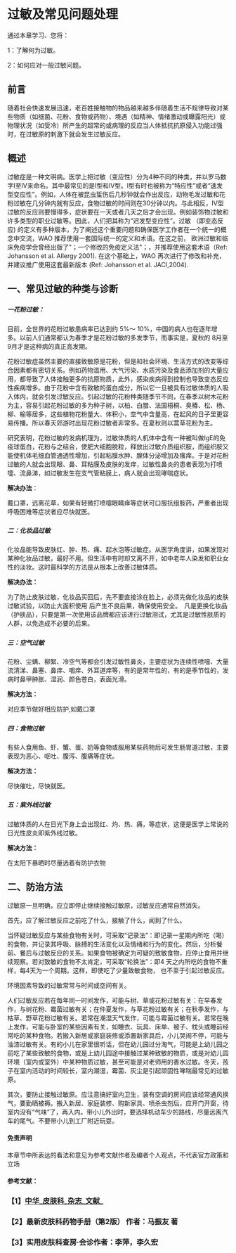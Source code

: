 # 过敏及常见问题处理

通过本章学习、您将：

1：了解何为过敏。

2：如何应对一般过敏问题。

## 

## 前言

随着社会快速发展迅速，老百姓接触物的物品越来越多伴随着生活不规律导致对某些物质（如细菌、花粉、食物或药物）、境遇（如精神、情绪激动或曝露阳光）或物理状况（如受冷）所产生的超常的或病理的反应当人体抵抗抗原侵入功能过强时，在过敏原的刺激下就会发生过敏反应。

### 

## 概述



过敏症是一种文明病。医学上把过敏（变应性）分为4种不同的种类，并以罗马数字I至IV来命名。其中最常见的是I型和IV型。I型有时也被称为“特应性”或者“速发型变应性”。例如，人体在被昆虫蜇伤后几秒钟就会作出反应，动物毛发过敏和花粉过敏在几分钟内就有反应，食物过敏的时间则在30分钟以内。与此相反，IV型过敏的反应则要慢得多，症状要在一天或者几天之后才会出现。例如装饰物过敏和许多类型的职业过敏等。因此，人们把其称为“迟发型变应性”。过敏 （即变态反应\) 的定义有多种版本，为了阐述这个重要问题和确保医学工作者在一个统一的概念中交流，WAO 推荐使用一套国际统一的定义和术语。在这之前， 欧洲过敏和临床免疫学会曾经出版了"；一个修改的免疫定义法"；，并推荐使用这套术语（Ref: Johansson et al. Allergy 2001\). 在这个基础上，WAO 再次进行了修改和补充，并建议推广使用这套最新版本 \(Ref: Johansson et al. JACI,2004\).

## 

## 一、常见过敏的种类与诊断

##### 

##### 一花粉过敏：

目前，全世界的花粉过敏患病率已达到约 5%～ 10%，中国的病人也在逐年增多。以前人们通常都认为春季才是花粉过敏的多发季节，而事实是，夏秋的 8月至 9月才是这种病的真正高发期。

花粉过敏症虽然主要的直接致敏原是花粉，但是和社会环境、生活方式的改变等综合因素都有密切关系。例如药物滥用、大气污染、水质污染及食品添加剂的大量应用，都导致了人体接触更多的抗原物质，此外，感染疾病得到控制也导致变态反应性疾病增多。由于花粉中含有致敏的蛋白成分，所以它一旦被具有过敏体质的人吸入体内，就会引发过敏反应。引起过敏的花粉种类随季节不同，在春季以树木花粉为主，容易引起花粉过敏的多为种子树，以柏、白腊、法国梧桐、臭椿、松、杨、柳、榆等居多，这些植物花粉量大、体积小，空气中含量高，在起风的日子里更容易传播。所以春天郊游时出现花粉过敏者非常多。在夏秋则以蒿草花粉为主。

研究表明，花粉过敏的发病机理为，过敏体质的人机体中含有一种被叫做IgE的免疫球蛋白，花粉与之结合，使肥大细胞脱粒，释放出过敏介质组织胺，而组织胺又能使机体毛细血管通透性增加，引起粘膜水肿、腺体分泌增加及瘙痒。于是对花粉过敏的人就会出现眼、鼻、耳粘膜及皮肤的发痒，过敏性鼻炎的患者表现为打喷嚏、流鼻涕，如过敏发生在支气管粘膜上，病人就会出现哮喘症状。

**解决办法**：

戴口罩，远离花草，如果有轻微打喷嚏眼睛痒等症状可口服抗组胺药，严重者出现呼吸困难等症状者应尽快就医。

##### 

##### 二：化妆品过敏

化妆品能导致皮肤红、肿、热、痛、起水泡等过敏症。从医学角度讲，如果发现对某种化妆品过敏，最好不用。但生活中有时却又离不开，如中老年人染发和职业女性的淡妆。这时最科学的方法是从根本上改善过敏体质。

**解决办法：**

为了防止皮肤过敏，化妆品买回后，先不要直接涂在脸上，必须先做化妆品的皮肤过敏试验，以防止大面积使用 后产生不良后果，确保使用安全。　凡是更换化妆品（护肤品），只要是第一次使用该品牌都应该进行过敏测试，尤其是过敏性肤质的人群，以免造成不必要的后果。

##### 

##### 三：空气过敏

花粉、尘螨、柳絮、冷空气等都会引发过敏性鼻炎，主要症状为连续性喷嚏、大量流清涕、鼻塞、鼻痒、咽痒、外耳道痒等，有的是常年性的，有的是季节性的，发病时鼻甲肿胀、湿润、颜色苍白，表面光滑。

**解决方法：**

对应季节做好相应防护,如戴口罩

##### 

##### 四：食物过敏

有些人食用鱼、虾、蟹、蛋、奶等食物或服用某些药物后可发生肠胃道过敏，主要表现为恶心、呕吐、腹泻、腹痛等症状。

**解决方法：**

尽快催吐，尽快就医。

##### 

##### **五：紫外线过敏**

过敏体质的人在日光下身上会出现红、灼、热、痛，等症状，这便是医学上常说的日光性皮炎即紫外线过敏。

**解决方法：**

在太阳下暴晒时尽量选着有防护衣物

#### 

## **二、防治方法**

过敏原一旦明确，应立即停止继续接触过敏原，过敏反应通常自然消失。

首先，应了解过敏反应之前吃了什么，接触了什么，闻到了什么。

当怀疑过敏反应与某些食物有关时，可采取“记录法”：即记录一星期内所吃（喝）的食物，并记录其呼吸、脉搏的生活变化以及情绪和行为的变化。然后，分析餐前、餐后与过敏反应的关系。如果食物被确定为可疑的致敏食物，应停止食用并继续观察。若对致敏的食物不太肯定，可采取“轮换法”：即4 天之内所吃的食物不重样，每4天为一个周期。这样，即使吃了少量致敏食物， 也不至于引起过敏反应。

环境因素导致的过敏常常与时间或空间有关。

人们过敏反应若在每年同一时间发作，可能与树、草或花粉过敏有关：在早春发作，与树花粉、霉菌过敏有关；在仲夏发作，与草花粉过敏有关；在秋季发作，与枯草、野草花粉过敏有关。若常在潮湿天气发作，可能与霉菌过敏有关。若常在晚上发作，可能与卧室的某些因素有关，如睡衣、玩具、床单、被子、枕头或睡前经常吃的某种食物。若搬入新居或家庭装修或添置新家具后，小儿哭闹不停，可能与油漆过敏有关。有的小儿在家里很听话，但在幼儿园过分淘气，可能是上幼儿园之前吃了某些致敏的食物，或是上幼儿园途中接触过某种致敏的物质，或是对幼儿园环境（室内或室外）中某种物质过敏，甚至可能是对老师用的香水过敏。冬天，孩子在室内活动的时间较长，室内潮湿，霉菌、灰尘是引起顽固性哮喘最常见的过敏原。

其次，要防止接触过敏原。应注意搞好室内卫生，装有空调的房间应该经常通风换气，要勤晒被褥。搬入新居、家庭装修、购新家具、喷杀虫剂后，应开门开窗，待室内没有“气味”了，再入内。带小儿外出时，要选择机动车少的路线，尽量远离汽车的尾气。不要带小儿到工厂附近玩耍。

#### 

#### 免责声明

本章节中所表达的看法和意见为参考文献作者及编者个人观点，不代表官方政策和立场

#### 

#### 

#### 参考文献：

### 【1】[中华_皮肤科_杂志_文献_](http://www.dxy.cn/bbs/topic/37301859?keywords=皮肤科文献)

### 【2】最新皮肤科药物手册（第2版） 作者：马振友 著

### 【3】实用皮肤科查房·会诊作者：李萍，李久宏



